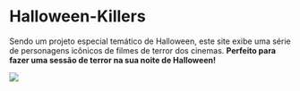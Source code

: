 # Halloween-Killers
Sendo um projeto especial temático de Halloween, este site exibe uma série de personagens icônicos de filmes de terror dos cinemas. **Perfeito para fazer uma sessão de terror na sua noite de Halloween!**

![](https://media.tenor.com/uRw6xAcpDtcAAAAi/raf-rafs.gif)
